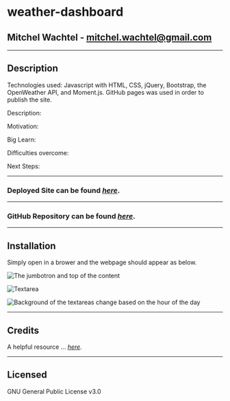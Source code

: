 # weather-dashboard

## Mitchel Wachtel - mitchel.wachtel@gmail.com

---
## Description

Technologies used: Javascript with HTML, CSS, jQuery, Bootstrap, the OpenWeather API, and Moment.js. GitHub pages was used in order to publish the site.

Description:

Motivation:

Big Learn:

Difficulties overcome:

Next Steps: 

---

### **Deployed Site** can be found *[here](https://www.mitchelwachtel.me/weather-dashboard/)*. 

---

### **GitHub Repository** can be found *[here](https://github.com/mitchelwachtel/weather-dashboard)*.

---
## Installation 

Simply open in a brower and the webpage should appear as below.

![The jumbotron and top of the content](./assets/images/fullpage.png)

![Textarea](./assets/images/textarea.png)

![Background of the textareas change based on the hour of the day](./assets/images/colorTextFields.png)

---
## Credits

A helpful resource ...  *[here](https://stackoverflow.com/questions/7723188/what-properties-can-i-use-with-event-target)*. 

---
## Licensed

GNU General Public License v3.0
